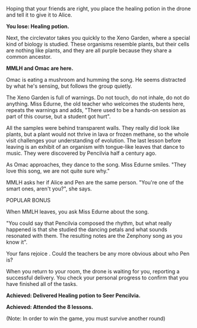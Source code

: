 Hoping that your friends are right, you place the healing potion in the drone and tell it to give it to Alice.

**You lose: Healing potion.**

Next, the circlevator takes you quickly to the Xeno Garden, where a special kind of biology is studied. These organisms resemble plants, but their cells are nothing like plants, and they are all purple because they share a common ancestor.

**MMLH and Omac are here.**

Omac is eating a mushroom and humming the song. He seems distracted by what he's sensing, but follows the group quietly.

The Xeno Garden is full of warnings. Do not touch, do not inhale, do not do anything. Miss Edurne, the old teacher who welcomes the students here, repeats the warnings and adds, "There used to be a hands-on session as part of this course, but a student got hurt". 

All the samples were behind transparent walls. They really did look like plants, but a plant would not thrive in lava or frozen methane, so the whole visit challenges your understanding of evolution. The last lesson before leaving is an exhibit of an organism with tongue-like leaves that dance to music. They were discovered by Pencilvia half a century ago.

As Omac approaches, they dance to the song. Miss Edurne smiles. "They love this song, we are not quite sure why."

MMLH asks her if Alice and Pen are the same person. "You're one of the smart ones, aren't you?", she says.

POPULAR BONUS

When MMLH leaves, you ask Miss Edurne about the song. 

"You could say that Pencilvia composed the rhythm, but what really happened is that she studied the dancing petals and what sounds resonated with them. The resulting notes are the Zenphony song as you know it".

Your fans rejoice . Could the teachers be any more obvious about who Pen is?

When you return to your room, the drone is waiting for you, reporting a successful delivery. You check your personal progress to confirm that you have finished all of the tasks.

**Achieved: Delivered Healing potion to Seer Pencilvia.**

**Achieved: Attended the 8 lessons.**

(Note: In order to win the game, you must survive another round)